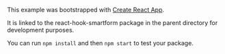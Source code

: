 This example was bootstrapped with [Create React App](https://github.com/facebook/create-react-app).

It is linked to the react-hook-smartform package in the parent directory for development purposes.

You can run `npm install` and then `npm start` to test your package.
